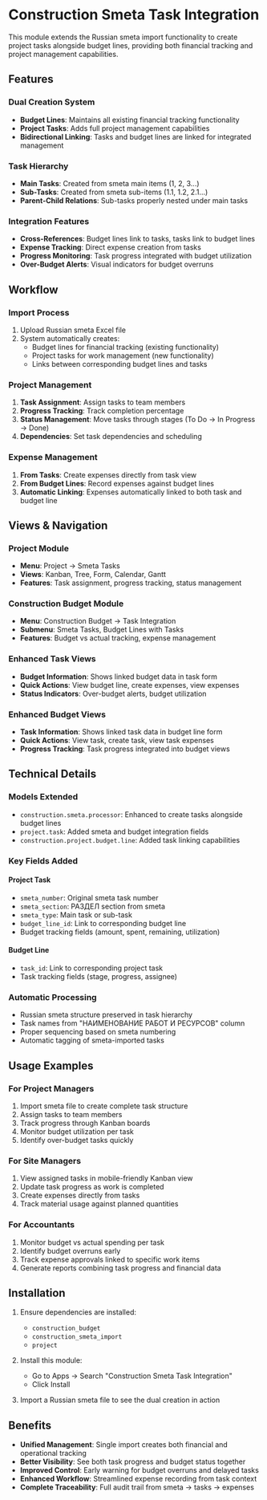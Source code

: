 # Construction Smeta Task Integration

This module extends the Russian smeta import functionality to create project tasks alongside budget lines, providing both financial tracking and project management capabilities.

## Features

### Dual Creation System
- **Budget Lines**: Maintains all existing financial tracking functionality
- **Project Tasks**: Adds full project management capabilities
- **Bidirectional Linking**: Tasks and budget lines are linked for integrated management

### Task Hierarchy
- **Main Tasks**: Created from smeta main items (1, 2, 3...)
- **Sub-Tasks**: Created from smeta sub-items (1.1, 1.2, 2.1...)
- **Parent-Child Relations**: Sub-tasks properly nested under main tasks

### Integration Features
- **Cross-References**: Budget lines link to tasks, tasks link to budget lines
- **Expense Tracking**: Direct expense creation from tasks
- **Progress Monitoring**: Task progress integrated with budget utilization
- **Over-Budget Alerts**: Visual indicators for budget overruns

## Workflow

### Import Process
1. Upload Russian smeta Excel file
2. System automatically creates:
   - Budget lines for financial tracking (existing functionality)
   - Project tasks for work management (new functionality)
   - Links between corresponding budget lines and tasks

### Project Management
1. **Task Assignment**: Assign tasks to team members
2. **Progress Tracking**: Track completion percentage
3. **Status Management**: Move tasks through stages (To Do → In Progress → Done)
4. **Dependencies**: Set task dependencies and scheduling

### Expense Management
1. **From Tasks**: Create expenses directly from task view
2. **From Budget Lines**: Record expenses against budget lines
3. **Automatic Linking**: Expenses automatically linked to both task and budget line

## Views & Navigation

### Project Module
- **Menu**: Project → Smeta Tasks
- **Views**: Kanban, Tree, Form, Calendar, Gantt
- **Features**: Task assignment, progress tracking, status management

### Construction Budget Module
- **Menu**: Construction Budget → Task Integration
- **Submenu**: Smeta Tasks, Budget Lines with Tasks
- **Features**: Budget vs actual tracking, expense management

### Enhanced Task Views
- **Budget Information**: Shows linked budget data in task form
- **Quick Actions**: View budget line, create expenses, view expenses
- **Status Indicators**: Over-budget alerts, budget utilization

### Enhanced Budget Views
- **Task Information**: Shows linked task data in budget line form
- **Quick Actions**: View task, create task, view task expenses
- **Progress Tracking**: Task progress integrated into budget views

## Technical Details

### Models Extended
- `construction.smeta.processor`: Enhanced to create tasks alongside budget lines
- `project.task`: Added smeta and budget integration fields
- `construction.project.budget.line`: Added task linking capabilities

### Key Fields Added
#### Project Task
- `smeta_number`: Original smeta task number
- `smeta_section`: РАЗДЕЛ section from smeta
- `smeta_type`: Main task or sub-task
- `budget_line_id`: Link to corresponding budget line
- Budget tracking fields (amount, spent, remaining, utilization)

#### Budget Line
- `task_id`: Link to corresponding project task
- Task tracking fields (stage, progress, assignee)

### Automatic Processing
- Russian smeta structure preserved in task hierarchy
- Task names from "НАИМЕНОВАНИЕ РАБОТ И РЕСУРСОВ" column
- Proper sequencing based on smeta numbering
- Automatic tagging of smeta-imported tasks

## Usage Examples

### For Project Managers
1. Import smeta file to create complete task structure
2. Assign tasks to team members
3. Track progress through Kanban boards
4. Monitor budget utilization per task
5. Identify over-budget tasks quickly

### For Site Managers
1. View assigned tasks in mobile-friendly Kanban view
2. Update task progress as work is completed
3. Create expenses directly from tasks
4. Track material usage against planned quantities

### For Accountants
1. Monitor budget vs actual spending per task
2. Identify budget overruns early
3. Track expense approvals linked to specific work items
4. Generate reports combining task progress and financial data

## Installation

1. Ensure dependencies are installed:
   - `construction_budget`
   - `construction_smeta_import`
   - `project`

2. Install this module:
   - Go to Apps → Search "Construction Smeta Task Integration"
   - Click Install

3. Import a Russian smeta file to see the dual creation in action

## Benefits

- **Unified Management**: Single import creates both financial and operational tracking
- **Better Visibility**: See both task progress and budget status together
- **Improved Control**: Early warning for budget overruns and delayed tasks
- **Enhanced Workflow**: Streamlined expense recording from task context
- **Complete Traceability**: Full audit trail from smeta → tasks → expenses